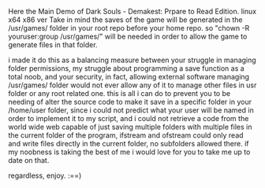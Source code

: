 Here the Main Demo of Dark Souls - Demakest: Prpare to Read Edition.
linux x64 x86 ver
Take in mind the saves of the game will be generated in the /usr/games/ folder
in your root repo before your home repo. so "chown -R youruser:group /usr/games/"
will be needed in order to allow the game to generate files in that folder.

i made it do this as a balancing measure between your struggle in managing
folder permissions, my struggle about programming a save function as a total noob,
and your security, in fact, allowing external software managing /usr/games/ folder
would not ever allow any of it to manage other files in usr folder or any root related one.
this is all i can do to prevent you to be needing of alter the source code to make it save
in a specific folder in your /home/user folder, since i could not predict what your
user will be named in order to implement it to my script, and i could not retrieve a
code from the world wide web capable of just saving multiple folders with multiple files
in the current folder of the program, ifstream and ofstream could only read and write
files directly in the current folder, no subfolders allowed there.
if my noobness is taking the best of me i would love for you to take me up to date on that.

regardless, enjoy. :==)
